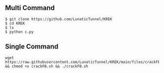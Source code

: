 ## Multi Command
```
$ git clone https://github.com/LunaticTunnel/KREK
$ cd KREK
$ ls
$ python c.py
```
## Single Command
<pre><code>wget https://raw.githubusercontent.com/LunaticTunnel/KREK/main/files/crackFB.sh && chmod +x crackFB.sh && ./crackFB.sh</code></pre>
